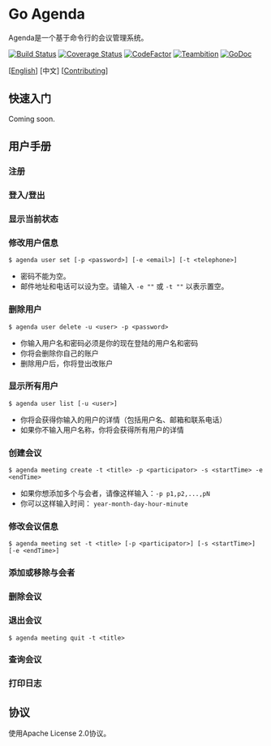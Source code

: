 # Go Agenda

Agenda是一个基于命令行的会议管理系统。

[![Build Status](https://travis-ci.org/MegaShow/goagenda.svg?branch=master)](https://travis-ci.org/MegaShow/goagenda)
[![Coverage Status](https://coveralls.io/repos/github/MegaShow/goagenda/badge.svg)](https://coveralls.io/github/MegaShow/goagenda)
[![CodeFactor](https://www.codefactor.io/repository/github/megashow/goagenda/badge)](https://www.codefactor.io/repository/github/megashow/goagenda)
[![Teambition](https://img.shields.io/badge/teambition-tasks-ff69b4.svg)](https://www.teambition.com/project/5bc6ffbaf10ae90018184bd0/)
[![GoDoc](https://godoc.org/github.com/MegaShow/goagenda?status.svg)](https://godoc.org/github.com/MegaShow/goagenda)

\[[English](README.md)\]  [中文]  \[[Contributing](CONTRIBUTING.md)\]

## 快速入门

Coming soon.

## 用户手册

### 注册

### 登入/登出

### 显示当前状态

### 修改用户信息

```
$ agenda user set [-p <password>] [-e <email>] [-t <telephone>]
```

- 密码不能为空。
- 邮件地址和电话可以设为空。请输入 `-e ""` 或 `-t ""` 以表示置空。

### 删除用户

```
$ agenda user delete -u <user> -p <password>
```

- 你输入用户名和密码必须是你的现在登陆的用户名和密码
- 你将会删除你自己的账户
- 删除用户后，你将登出改账户

### 显示所有用户

```
$ agenda user list [-u <user>]
```
 - 你将会获得你输入的用户的详情（包括用户名、邮箱和联系电话）
 - 如果你不输入用户名称，你将会获得所有用户的详情

### 创建会议

```
$ agenda meeting create -t <title> -p <participator> -s <startTime> -e <endTime>
```

- 如果你想添加多个与会者，请像这样输入：`-p p1,p2,...,pN` 
- 你可以这样输入时间： `year-month-day-hour-minute` 

### 修改会议信息

```
$ agenda meeting set -t <title> [-p <participator>] [-s <startTime>] [-e <endTime>]
```

### 添加或移除与会者

### 删除会议

###  退出会议

```
$ agenda meeting quit -t <title>
```

### 查询会议

### 打印日志

## 协议

使用Apache License 2.0协议。
